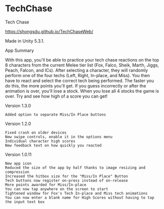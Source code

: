 # TechChase
Tech Chase

https://shongsdu.github.io/TechChaseWeb/

Made in Unity 5.3.1.

App Summary

With this app, you'll be able to practice your tech chase reactions on the top 8 characters from 
the current Melee tier list (Fox, Falco, Sheik, Marth, Jiggs, Peach, Falcon, and ICs).
After selecting a character, they will randomly perform one of the four techs (Left, Right, In-place, and Miss). 
You then have to react and select the correct tech being performed. 
The faster you do this, the more points you'll get. 
If you guess incorrectly or after the animation is over, you'll lose a stock. 
When you lose all 4 stocks the game is over. Try and see how high of a score you can get!

Version 1.3.0

    Added option to separate Miss/In Place buttons

Version 1.2.0

    Fixed crash on older devices
    New swipe controls, enable it in the options menu
    Individual character high scores
    New feedback text on how quickly you reacted

Version 1.0.11

    New app icon
    Reduced the size of the app by half thanks to image resizing and compression
    Increased the hitbox size for the "Miss/In Place" Button
    Tech buttons now register on-press instead of on-release
    More points awarded for Miss/In-place
    You can now tap anywhere on the screen to start
    Tightened window for Fox's Tech In-place and Miss tech animations
    You can now enter a blank name for High Scores without having to tap the input text box
